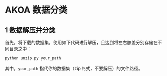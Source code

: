 # AKOA 数据分类

## 1 数据解压并分类

首先，将下载的数据集，使用如下代码进行解压，且达到将左右膝盖分别存储在不同目录之中：

```sh
python unzip.py your_path
```

其中，`your_path` 指代你的数据集（zip 格式，不要解压）的文件路径。

